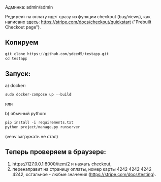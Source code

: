 Админка: admin/admin

Редирект на оплату идет сразу из функции checkout (buy/views), как написано здесь: https://stripe.com/docs/checkout/quickstart ("Prebuilt Checkout page").

## Копируем
```python
git clone https://github.com/ydeed5/testapp.git
cd testapp
```

## Запуск:
a) docker:
```python
sudo docker-compose up --build
```

или

b) обычный python:
```python
pip install -i requirements.txt
python project/manage.py runserver
```
(venv загружать не стал)


## Теперь проверяем в браузере:
1) https://127.0.0.1:8000/item/2 и нажать checkout,
2) перенаправит на страницу оплаты, номер карты 4242 4242 4242 4242, остальное - любые значения (https://stripe.com/docs/testing).



